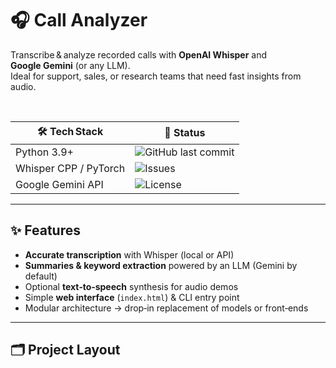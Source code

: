 # 🎧 Call Analyzer

Transcribe & analyze recorded calls with **OpenAI Whisper** and **Google Gemini** (or any LLM).  
Ideal for support, sales, or research teams that need fast insights from audio.

&nbsp;

| 🛠 Tech Stack | 🔖 Status |
|--------------|-----------|
| Python 3.9+  | ![GitHub last commit](https://img.shields.io/github/last-commit/C0deRatoR/call-analyzer?style=flat-square) |
| Whisper CPP / PyTorch | ![Issues](https://img.shields.io/github/issues/C0deRatoR/call-analyzer?style=flat-square) |
| Google Gemini API | ![License](https://img.shields.io/github/license/C0deRatoR/call-analyzer?style=flat-square) |

---

## ✨ Features

- **Accurate transcription** with Whisper (local or API)
- **Summaries & keyword extraction** powered by an LLM (Gemini by default)
- Optional **text‑to‑speech** synthesis for audio demos
- Simple **web interface** (`index.html`) & CLI entry point
- Modular architecture → drop‑in replacement of models or front‑ends

---

## 🗂 Project Layout


